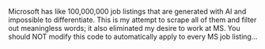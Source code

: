 Microsoft has like 100,000,000 job listings that are generated with AI and impossible to differentiate. This is my attempt to scrape all of them and filter out meaningless words; it also eliminated my desire to work at MS. You should NOT modify this code to automatically apply to every MS job listing...

